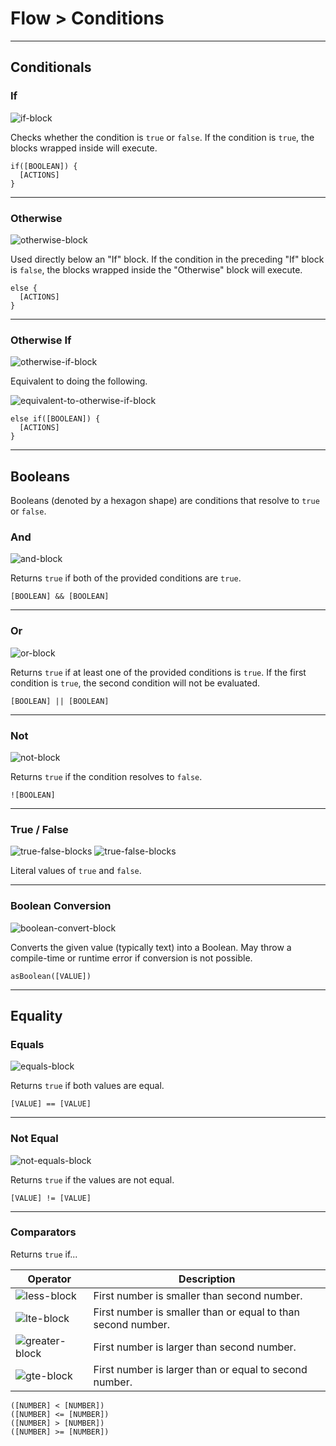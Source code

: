# Flow > Conditions

***

## Conditionals

### If

![if-block](http://static.stencyl.com/pedia2/block-images/1%20-%20Flow/0%20-%20Conditions/if.png)

Checks whether the condition is `true` or `false`. If the condition is `true`, the blocks wrapped inside will execute.

```
if([BOOLEAN]) {
  [ACTIONS]
}
```

***

### Otherwise

![otherwise-block](http://static.stencyl.com/pedia2/block-images/1%20-%20Flow/0%20-%20Conditions/else.png)

Used directly below an "If" block. If the condition in the preceding "If" block is `false`, the blocks wrapped inside the "Otherwise" block will execute.

```
else {
  [ACTIONS]
}
```

***

### Otherwise If

![otherwise-if-block](http://static.stencyl.com/pedia2/block-images/1%20-%20Flow/0%20-%20Conditions/else-if.png)

Equivalent to doing the following.

![equivalent-to-otherwise-if-block](http://static.stencyl.com/pedia2/blocks/flow/flow_conditionals/OtherwiseIf2.png)

```
else if([BOOLEAN]) {
  [ACTIONS]
}
```

***

## Booleans

Booleans (denoted by a hexagon shape) are conditions that resolve to `true` or `false`.

### And

![and-block](http://static.stencyl.com/pedia2/block-images/1%20-%20Flow/0%20-%20Conditions/and.png)

Returns `true` if both of the provided conditions are `true`.

```
[BOOLEAN] && [BOOLEAN]
```

***

### Or

![or-block](http://static.stencyl.com/pedia2/block-images/1%20-%20Flow/0%20-%20Conditions/or.png)

Returns `true` if at least one of the provided conditions is `true`. If the first condition is `true`, the second condition will not be evaluated.

```
[BOOLEAN] || [BOOLEAN]
```

***

### Not

![not-block](http://static.stencyl.com/pedia2/block-images/1%20-%20Flow/0%20-%20Conditions/not.png)

Returns `true` if the condition resolves to `false`.

```
![BOOLEAN]
```

***

### True / False

![true-false-blocks](http://static.stencyl.com/pedia2/block-images/1%20-%20Flow/0%20-%20Conditions/true.png) ![true-false-blocks](http://static.stencyl.com/pedia2/block-images/1%20-%20Flow/0%20-%20Conditions/false.png)

Literal values of `true` and `false`.

***

### Boolean Conversion

![boolean-convert-block](http://static.stencyl.com/pedia2/block-images/1%20-%20Flow/0%20-%20Conditions/as-boolean.png)

Converts the given value (typically text) into a Boolean. May throw a compile-time or runtime error if conversion is not possible.

```
asBoolean([VALUE])
```

***

## Equality

### Equals

![equals-block](http://static.stencyl.com/pedia2/block-images/1%20-%20Flow/0%20-%20Conditions/eq.png)

Returns `true` if both values are equal.

```
[VALUE] == [VALUE]
```

***

### Not Equal

![not-equals-block](http://static.stencyl.com/pedia2/block-images/1%20-%20Flow/0%20-%20Conditions/noteq.png)

Returns `true` if the values are not equal.

```
[VALUE] != [VALUE]
```

***

### Comparators

Returns `true` if...

Operator | Description
--- | ---
![less-block](http://static.stencyl.com/pedia2/block-images/1%20-%20Flow/0%20-%20Conditions/less.png)|First number is smaller than second number.
![lte-block](http://static.stencyl.com/pedia2/block-images/1%20-%20Flow/0%20-%20Conditions/lesseq.png)|First number is smaller than or equal to than second number.
![greater-block](http://static.stencyl.com/pedia2/block-images/1%20-%20Flow/0%20-%20Conditions/more.png)|First number is larger than second number.
![gte-block](http://static.stencyl.com/pedia2/block-images/1%20-%20Flow/0%20-%20Conditions/moreeq.png)|First number is larger than or equal to second number.

```
([NUMBER] < [NUMBER])
([NUMBER] <= [NUMBER])
([NUMBER] > [NUMBER])
([NUMBER] >= [NUMBER])
```

